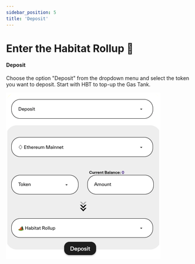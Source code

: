 ```yaml
---
sidebar_position: 5
title: 'Deposit'
---
```


# Enter the Habitat Rollup 🛬

#### **Deposit**
Choose the option "Deposit" from the dropdown menu and select the token you want to deposit. Start with HBT to top-up the Gas Tank.

![img](img/deposit.png)
